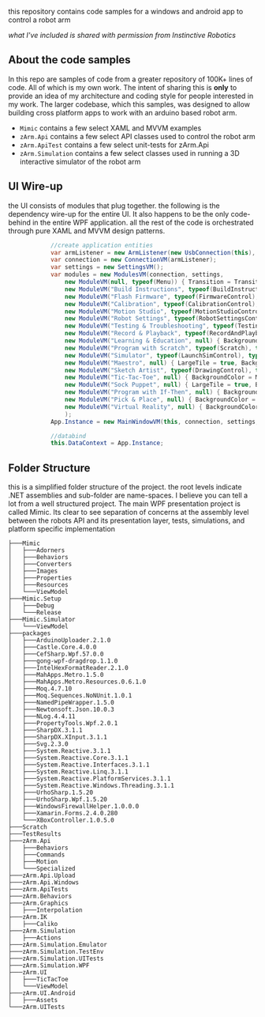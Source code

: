 this repository contains code samples for a windows and android app to control a robot arm

*what I've included is shared with permission from Instinctive Robotics*

## About the code samples ##
In this repo are samples of code from a greater repository of 100K+ lines of code.  All of which is my own work.  The intent of sharing this is **only** to provide an idea of my architecture and coding style for people interested in my work.
The larger codebase, which this samples, was designed to allow building cross platform apps to work with an arduino based robot arm.

* `Mimic` contains a few select XAML and MVVM examples
* `zArm.Api` contains a few select API classes used to control the robot arm
* `zArm.ApiTest` contains a few select unit-tests for zArm.Api
* `zArm.Simulation` contains a few select classes used in running a 3D interactive simulator of the robot arm


## UI Wire-up ##
the UI consists of modules that plug together.  the following is the dependency wire-up for the entire UI.  It also happens to be the only code-behind in the entire WPF application.  all the rest of the code is orchestrated through pure XAML and MVVM design patterns.
```C#
            //create application entities
            var armListener = new ArmListener(new UsbConnection(this), new SimulationConnection());
            var connection = new ConnectionVM(armListener);
            var settings = new SettingsVM();
            var modules = new ModulesVM(connection, settings,
                new ModuleVM(null, typeof(Menu)) { Transition = TransitionType.Right },
                new ModuleVM("Build Instructions", typeof(BuildInstructionsControl), typeof(BuildInstructionsVM)) { BackgroundColor = ModuleColors.Green, IconName = "appbar_tools" },
                new ModuleVM("Flash Firmware", typeof(FirmwareControl), typeof(FirmwareVM)) { BackgroundColor = ModuleColors.Teal, IconName = "appbar_lightning"  },
                new ModuleVM("Calibration", typeof(CalibrationControl), typeof(CalibrationVM)) { BackgroundColor = ModuleColors.Purple, RobotRequired = true, IconName = "appbar_axis_three" },
                new ModuleVM("Motion Studio", typeof(MotionStudioControl), typeof(MotionStudioVM)) { LargeTile = true, RobotRequired = true, CalibrationRequired = true, BackgroundColor = ModuleColors.Orange, ImageName = "Record.png" },
				new ModuleVM("Robot Settings", typeof(RobotSettingsControl), typeof(RobotSettingsVM)) { BackgroundColor = ModuleColors.Blue, RobotRequired = true, IconName = "appbar_cogs" },
                new ModuleVM("Testing & Troubleshooting", typeof(TestingControl), typeof(TestingVM)) { BackgroundColor = ModuleColors.Purple, RobotRequired = true, ImageName = "Testing.png" },
				new ModuleVM("Record & Playback", typeof(RecordAndPlaybackControl), typeof(RecordAndPlaybackVM)) { BackgroundColor = ModuleColors.Teal, ImageName = "RecordAndPlayback.png", RobotRequired = true, CalibrationRequired = true },
				new ModuleVM("Learning & Education", null) { BackgroundColor = ModuleColors.Green },
                new ModuleVM("Program with Scratch", typeof(Scratch), typeof(ScratchVM)) { BackgroundColor = ModuleColors.Blue, ImageName = "Scratch.png", RobotRequired = true, CalibrationRequired = true },
                new ModuleVM("Simulator", typeof(LaunchSimControl), typeof(LaunchSimVM)) { BackgroundColor = ModuleColors.Blue, ImageName = "Simulator.png" },
                new ModuleVM("Maestro", null) { LargeTile = true, BackgroundColor = ModuleColors.Blue, ImageName= "Maestro.png" },
                new ModuleVM("Sketch Artist", typeof(DrawingControl), typeof(DrawingVM)) { LargeTile = true, BackgroundColor = ModuleColors.Orange, ImageName = "SketchArtist.png", RobotRequired = true, CalibrationRequired = true },
                new ModuleVM("Tic-Tac-Toe", null) { BackgroundColor = ModuleColors.Purple },
                new ModuleVM("Sock Puppet", null) { LargeTile = true, BackgroundColor = ModuleColors.Teal, ImageName = "SockPuppet.png" },
                new ModuleVM("Program with If-Then", null) { BackgroundColor = ModuleColors.Purple },
                new ModuleVM("Pick & Place", null) { BackgroundColor = ModuleColors.Purple },
                new ModuleVM("Virtual Reality", null) { BackgroundColor = ModuleColors.Purple }
                );
            App.Instance = new MainWindowVM(this, connection, settings, modules, new StorageUI());

            //databind
            this.DataContext = App.Instance;
```


## Folder Structure ##
this is a simplified folder structure of the project.  the root levels indicate .NET assemblies and sub-folder are name-spaces.
I believe you can tell a lot from a well structured project.  The main WPF presentation project is called Mimic.  Its clear to see separation of concerns at the assembly level between the robots API and its presentation layer, tests, simulations, and platform specific implementation
```
├───Mimic
│   ├───Adorners
│   ├───Behaviors
│   ├───Converters
│   ├───Images
│   ├───Properties
│   ├───Resources
│   └───ViewModel
├───Mimic.Setup
│   ├───Debug
│   └───Release
├───Mimic.Simulator
│   └───ViewModel
├───packages
│   ├───ArduinoUploader.2.1.0
│   ├───Castle.Core.4.0.0
│   ├───CefSharp.Wpf.57.0.0
│   ├───gong-wpf-dragdrop.1.1.0
│   ├───IntelHexFormatReader.2.1.0
│   ├───MahApps.Metro.1.5.0
│   ├───MahApps.Metro.Resources.0.6.1.0
│   ├───Moq.4.7.10
│   ├───Moq.Sequences.NoNUnit.1.0.1
│   ├───NamedPipeWrapper.1.5.0
│   ├───Newtonsoft.Json.10.0.3
│   ├───NLog.4.4.11
│   ├───PropertyTools.Wpf.2.0.1
│   ├───SharpDX.3.1.1
│   ├───SharpDX.XInput.3.1.1
│   ├───Svg.2.3.0
│   ├───System.Reactive.3.1.1
│   ├───System.Reactive.Core.3.1.1
│   ├───System.Reactive.Interfaces.3.1.1
│   ├───System.Reactive.Linq.3.1.1
│   ├───System.Reactive.PlatformServices.3.1.1
│   ├───System.Reactive.Windows.Threading.3.1.1
│   ├───UrhoSharp.1.5.20
│   ├───UrhoSharp.Wpf.1.5.20
│   ├───WindowsFirewallHelper.1.0.0.0
│   ├───Xamarin.Forms.2.4.0.280
│   └───XBoxController.1.0.5.0
├───Scratch
├───TestResults
├───zArm.Api
│   ├───Behaviors
│   ├───Commands
│   ├───Motion
│   └───Specialized
├───zArm.Api.Upload
├───zArm.Api.Windows
├───zArm.ApiTests
├───zArm.Behaviors
├───zArm.Graphics
│   ├───Interpolation
├───zArm.IK
│   ├───Caliko
├───zArm.Simulation
│   ├───Actions
├───zArm.Simulation.Emulator
├───zArm.Simulation.TestEnv
├───zArm.Simulation.UITests
├───zArm.Simulation.WPF
├───zArm.UI
│   ├───TicTacToe
│   └───ViewModel
├───zArm.UI.Android
│   ├───Assets
└───zArm.UITests
```
